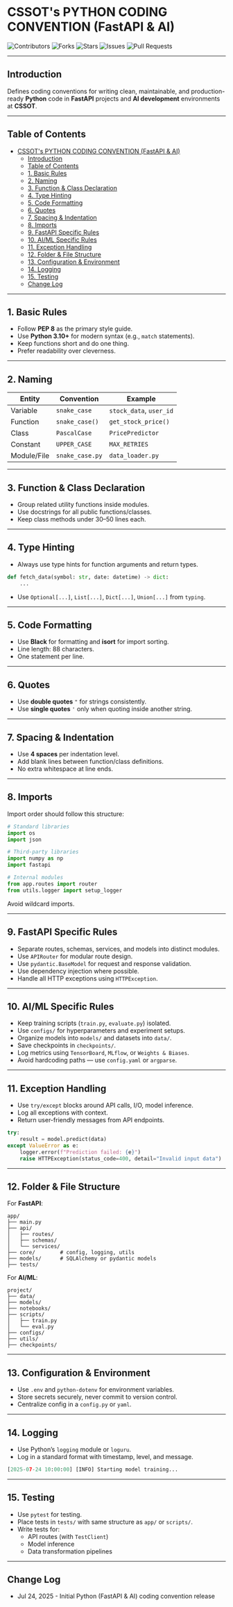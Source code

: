 # CSSOT's PYTHON CODING CONVENTION (FastAPI & AI)

![Contributors](https://img.shields.io/github/contributors/CSSOT/cssot-coding-convention-and-guidelines?style=for-the-badge) ![Forks](https://img.shields.io/github/forks/CSSOT/cssot-coding-convention-and-guidelines?style=for-the-badge) ![Stars](https://img.shields.io/github/stars/CSSOT/cssot-coding-convention-and-guidelines?style=for-the-badge) ![Issues](https://img.shields.io/github/issues/CSSOT/cssot-coding-convention-and-guidelines?style=for-the-badge) ![Pull Requests](https://img.shields.io/github/issues-pr/CSSOT/cssot-coding-convention-and-guidelines?style=for-the-badge)

---

## Introduction

Defines coding conventions for writing clean, maintainable, and production-ready **Python** code in **FastAPI** projects and **AI development** environments at **CSSOT**.

---

## Table of Contents

- [CSSOT's PYTHON CODING CONVENTION (FastAPI \& AI)](#cssots-python-coding-convention-fastapi--ai)
  - [Introduction](#introduction)
  - [Table of Contents](#table-of-contents)
  - [1. Basic Rules](#1-basic-rules)
  - [2. Naming](#2-naming)
  - [3. Function \& Class Declaration](#3-function--class-declaration)
  - [4. Type Hinting](#4-type-hinting)
  - [5. Code Formatting](#5-code-formatting)
  - [6. Quotes](#6-quotes)
  - [7. Spacing \& Indentation](#7-spacing--indentation)
  - [8. Imports](#8-imports)
  - [9. FastAPI Specific Rules](#9-fastapi-specific-rules)
  - [10. AI/ML Specific Rules](#10-aiml-specific-rules)
  - [11. Exception Handling](#11-exception-handling)
  - [12. Folder \& File Structure](#12-folder--file-structure)
  - [13. Configuration \& Environment](#13-configuration--environment)
  - [14. Logging](#14-logging)
  - [15. Testing](#15-testing)
  - [Change Log](#change-log)

---

## 1. Basic Rules

- Follow **PEP 8** as the primary style guide.
- Use **Python 3.10+** for modern syntax (e.g., `match` statements).
- Keep functions short and do one thing.
- Prefer readability over cleverness.

---

## 2. Naming

| Entity        | Convention      | Example               |
|---------------|-----------------|------------------------|
| Variable      | `snake_case`    | `stock_data`, `user_id` |
| Function      | `snake_case()`  | `get_stock_price()`     |
| Class         | `PascalCase`    | `PricePredictor`        |
| Constant      | `UPPER_CASE`    | `MAX_RETRIES`           |
| Module/File   | `snake_case.py` | `data_loader.py`        |

---

## 3. Function & Class Declaration

- Group related utility functions inside modules.
- Use docstrings for all public functions/classes.
- Keep class methods under 30–50 lines each.

---

## 4. Type Hinting

- Always use type hints for function arguments and return types.
```python
def fetch_data(symbol: str, date: datetime) -> dict:
    ...
```

- Use `Optional[...]`, `List[...]`, `Dict[...]`, `Union[...]` from `typing`.

---

## 5. Code Formatting

- Use **Black** for formatting and **isort** for import sorting.
- Line length: 88 characters.
- One statement per line.

---

## 6. Quotes

- Use **double quotes** `"` for strings consistently.
- Use **single quotes** `'` only when quoting inside another string.

---

## 7. Spacing & Indentation

- Use **4 spaces** per indentation level.
- Add blank lines between function/class definitions.
- No extra whitespace at line ends.

---

## 8. Imports

Import order should follow this structure:
```python
# Standard libraries
import os
import json

# Third-party libraries
import numpy as np
import fastapi

# Internal modules
from app.routes import router
from utils.logger import setup_logger
```

Avoid wildcard imports.

---

## 9. FastAPI Specific Rules

- Separate routes, schemas, services, and models into distinct modules.
- Use `APIRouter` for modular route design.
- Use `pydantic.BaseModel` for request and response validation.
- Use dependency injection where possible.
- Handle all HTTP exceptions using `HTTPException`.

---

## 10. AI/ML Specific Rules

- Keep training scripts (`train.py`, `evaluate.py`) isolated.
- Use `configs/` for hyperparameters and experiment setups.
- Organize models into `models/` and datasets into `data/`.
- Save checkpoints in `checkpoints/`.
- Log metrics using `TensorBoard`, `MLflow`, or `Weights & Biases`.
- Avoid hardcoding paths — use `config.yaml` or `argparse`.

---

## 11. Exception Handling

- Use `try/except` blocks around API calls, I/O, model inference.
- Log all exceptions with context.
- Return user-friendly messages from API endpoints.
```python
try:
    result = model.predict(data)
except ValueError as e:
    logger.error(f"Prediction failed: {e}")
    raise HTTPException(status_code=400, detail="Invalid input data")
```

---

## 12. Folder & File Structure

For **FastAPI**:
```
app/
├── main.py
├── api/
│   ├── routes/
│   ├── schemas/
│   └── services/
├── core/        # config, logging, utils
├── models/      # SQLAlchemy or pydantic models
├── tests/
```

For **AI/ML**:
```
project/
├── data/
├── models/
├── notebooks/
├── scripts/
│   ├── train.py
│   └── eval.py
├── configs/
├── utils/
├── checkpoints/
```

---

## 13. Configuration & Environment

- Use `.env` and `python-dotenv` for environment variables.
- Store secrets securely, never commit to version control.
- Centralize config in a `config.py` or `yaml`.

---

## 14. Logging

- Use Python’s `logging` module or `loguru`.
- Log in a standard format with timestamp, level, and message.
```python
[2025-07-24 10:00:00] [INFO] Starting model training...
```

---

## 15. Testing

- Use `pytest` for testing.
- Place tests in `tests/` with same structure as `app/` or `scripts/`.
- Write tests for:
  - API routes (with `TestClient`)
  - Model inference
  - Data transformation pipelines

---

## Change Log

- Jul 24, 2025 - Initial Python (FastAPI & AI) coding convention release